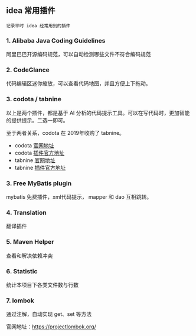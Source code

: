 ## idea 常用插件

    记录平时 idea 经常用到的插件



### 1. Alibaba Java Coding Guidelines

阿里巴巴开源编码规范，可以自动检测哪些文件不符合编码规范


### 2. CodeGlance

代码编辑区迷你缩放，可以查看代码地图，并且方便上下拖动。

### 3. codota  /  tabnine

以上是两个插件，都是基于 AI 分析的代码提示工具。可以在写代码时，更加智能的提供提示。二选一即可。

至于两者关系，codota 在 2019年收购了 tabnine。


 - codota [官网地址](https://www.codota.com/)
 - codota [插件官方地址](https://plugins.jetbrains.com/plugin/7638-codota-ai-autocomplete-for-java-and-javascript)
 - tabnine [官网地址](https://www.tabnine.com)
 - tabnine [插件官方地址](https://plugins.jetbrains.com/plugin/12798-tabnine-ai-code-completion-js-java-python-ts-rust-go-php--more)


### 3. Free MyBatis plugin

mybatis 免费插件，xml代码提示， mapper 和 dao 互相跳转。


### 4. Translation 

翻译插件


### 5. Maven Helper

查看和解决依赖冲突


### 6. Statistic

统计本项目下各类文件数与行数


### 7. lombok

通过注解，自动实现 get、set 等方法

官网地址：https://projectlombok.org/





